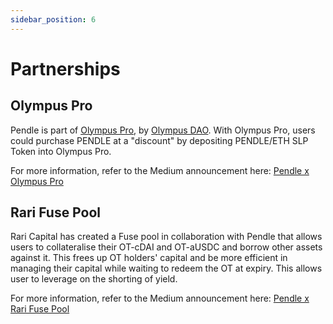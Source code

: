 ```yaml
---
sidebar_position: 6
---
```


# Partnerships

## Olympus Pro
Pendle is part of [Olympus Pro](https://pro.olympusdao.finance/), by [Olympus DAO](https://app.olympusdao.finance/#/dashboard). With Olympus Pro, users could purchase PENDLE at a "discount" by depositing PENDLE/ETH SLP Token into Olympus Pro.

For more information, refer to the Medium announcement here: [Pendle x Olympus Pro](https://medium.com/pendle/pendle-x-olympus-pro-6abc640f4730)

## Rari Fuse Pool

Rari Capital has created a Fuse pool in collaboration with Pendle that allows users to collateralise their OT-cDAI and OT-aUSDC and borrow other assets against it. This frees up OT holders' capital and be more efficient in managing their capital while waiting to redeem the OT at expiry. This allows user to leverage on the shorting of yield.

For more information, refer to the Medium announcement here: [Pendle x Rari Fuse Pool](https://medium.com/pendle/pendle-x-rari-fuse-pool-6016713a0d2)

